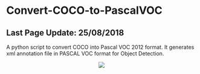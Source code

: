 # Convert-COCO-to-PascalVOC

Last Page Update: **25/08/2018**
---------------------------------------------------

A python script to convert COCO into Pascal VOC 2012 format. It generates xml annotation file in PASCAL VOC format for Object Detection.

<p align="center"><img src="https://raw.githubusercontent.com/carolinepacheco/Convert-COCO-to-PascalVOC/master/docs/convert.png" border="0" /></p>








